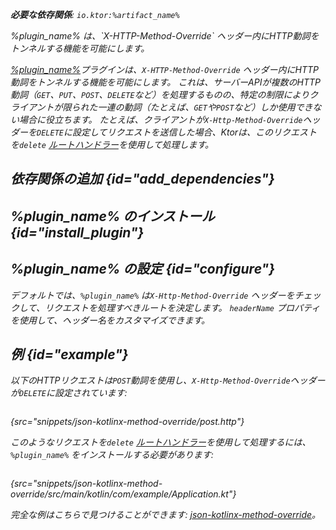 [//]: # (title: XHttpMethodOverride)

<primary-label ref="server-plugin"/>

<var name="plugin_name" value="XHttpMethodOverride"/>
<var name="package_name" value="io.ktor.server.plugins.methodoverride"/>
<var name="artifact_name" value="ktor-server-method-override"/>

<tldr>
<p>
<b>必要な依存関係</b>: <code>io.ktor:%artifact_name%</code>
</p>
<var name="example_name" value="json-kotlinx-method-override"/>
<include from="lib.topic" element-id="download_example"/>
<include from="lib.topic" element-id="native_server_supported"/>
</tldr>

<link-summary>
%plugin_name% は、`X-HTTP-Method-Override` ヘッダー内にHTTP動詞をトンネルする機能を可能にします。
</link-summary>

[%plugin_name%](https://api.ktor.io/ktor-server/ktor-server-plugins/ktor-server-method-override/io.ktor.server.plugins.methodoverride/-x-http-method-override.html)プラグインは、`X-HTTP-Method-Override` ヘッダー内にHTTP動詞をトンネルする機能を可能にします。
これは、サーバーAPIが複数のHTTP動詞（`GET`、`PUT`、`POST`、`DELETE`など）を処理するものの、特定の制限によりクライアントが限られた一連の動詞（たとえば、`GET`や`POST`など）しか使用できない場合に役立ちます。
たとえば、クライアントが`X-Http-Method-Override`ヘッダーを`DELETE`に設定してリクエストを送信した場合、Ktorは、このリクエストを`delete` [ルートハンドラー](server-routing.md#define_route)を使用して処理します。

## 依存関係の追加 {id="add_dependencies"}

<include from="lib.topic" element-id="add_ktor_artifact_intro"/>
<include from="lib.topic" element-id="add_ktor_artifact"/>

## %plugin_name% のインストール {id="install_plugin"}

<include from="lib.topic" element-id="install_plugin"/>

## %plugin_name% の設定 {id="configure"}

デフォルトでは、`%plugin_name%` は`X-Http-Method-Override` ヘッダーをチェックして、リクエストを処理すべきルートを決定します。
`headerName` プロパティを使用して、ヘッダー名をカスタマイズできます。

## 例 {id="example"}

以下のHTTPリクエストは`POST`動詞を使用し、`X-Http-Method-Override`ヘッダーが`DELETE`に設定されています:

```http request
```
{src="snippets/json-kotlinx-method-override/post.http"}

このようなリクエストを`delete` [ルートハンドラー](server-routing.md#define_route)を使用して処理するには、`%plugin_name%` をインストールする必要があります:

```kotlin
```
{src="snippets/json-kotlinx-method-override/src/main/kotlin/com/example/Application.kt"}

完全な例はこちらで見つけることができます: [json-kotlinx-method-override](https://github.com/ktorio/ktor-documentation/tree/%ktor_version%/codeSnippets/snippets/json-kotlinx-method-override)。